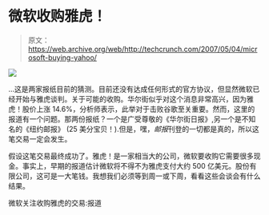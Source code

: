 # 微软收购雅虎！

> 原文：<https://web.archive.org/web/http://techcrunch.com/2007/05/04/microsoft-buying-yahoo/>

![](img/f4487287afced8fff175999846869bba.png)

…这是两家报纸目前的猜测。目前还没有达成任何形式的官方协议，但显然微软已经开始与雅虎谈判。关于可能的收购。华尔街似乎对这个消息非常高兴，因为雅虎！股价上涨 14.6%，分析师表示，此举对于击败谷歌至关重要。然而，这里的报道有一个问题。那两份报纸？一个是广受尊敬的《华尔街日报》,另一个是不知名的《纽约邮报》 (25 美分宝贝！).但是，嘿，*邮报*刊登的一切都是真的，所以这笔交易一定会发生。

假设这笔交易最终成功了。雅虎！是一家相当大的公司，微软要收购它需要很多现金。事实上，早期的报道估计微软将不得不为雅虎支付大约 500 亿美元。股份有限公司，这可是一大笔钱。我想我们必须等到周一或下周，看看这些会谈会有什么结果。

微软关注收购雅虎的交易:报道